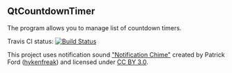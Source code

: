 ## QtCountdownTimer

The program allows you to manage list of countdown timers.

Travis CI status: [![Build Status](https://travis-ci.org/YoukaiCat/QtCountdownTimer.svg)](https://travis-ci.org/YoukaiCat/QtCountdownTimer)

This project uses notification sound ["Notification Chime"](https://freesound.org/people/hykenfreak/sounds/202029/) created by Patrick Ford ([hykenfreak](https://freesound.org/people/hykenfreak/)) and licensed under [CC BY 3.0](http://creativecommons.org/licenses/by/3.0/).
